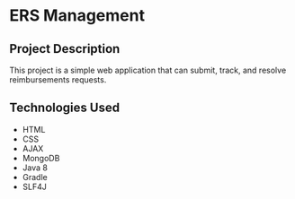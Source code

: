 # ERS Management 

## Project Description
This project is a simple web application that can submit, track, and resolve reimbursements requests.

## Technologies Used
* HTML
* CSS
* AJAX
* MongoDB
* Java 8
* Gradle
* SLF4J
